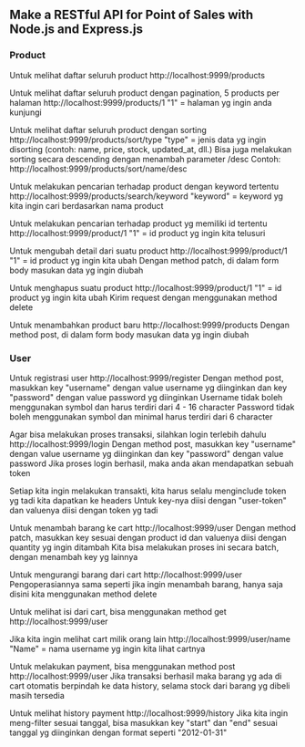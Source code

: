 ## Make a RESTful API for Point of Sales with Node.js and Express.js


### Product
Untuk melihat daftar seluruh product
http://localhost:9999/products

Untuk melihat daftar seluruh product dengan pagination, 5 products per halaman
http://localhost:9999/products/1
"1" = halaman yg ingin anda kunjungi

Untuk melihat daftar seluruh product dengan sorting
http://localhost:9999/products/sort/type
"type" = jenis data yg ingin disorting (contoh: name, price, stock, updated_at, dll.)
Bisa juga melakukan sorting secara descending dengan menambah parameter /desc
Contoh: http://localhost:9999/products/sort/name/desc

Untuk melakukan pencarian terhadap product dengan keyword tertentu
http://localhost:9999/products/search/keyword
"keyword" = keyword yg kita ingin cari berdasarkan nama product

Untuk melakukan pencarian terhadap product yg memiliki id tertentu
http://localhost:9999/product/1
"1" = id product yg ingin kita telusuri

Untuk mengubah detail dari suatu product
http://localhost:9999/product/1
"1" = id product yg ingin kita ubah
Dengan method patch, di dalam form body masukan data yg ingin diubah

Untuk menghapus suatu product
http://localhost:9999/product/1
"1" = id product yg ingin kita ubah
Kirim request dengan menggunakan method delete

Untuk menambahkan product baru
http://localhost:9999/products
Dengan method post, di dalam form body masukan data yg ingin diubah





### User
Untuk registrasi user
http://localhost:9999/register
Dengan method post, masukkan key "username" dengan value username yg diinginkan dan key "password" dengan value password yg diinginkan
Username tidak boleh menggunakan symbol dan harus terdiri dari 4 - 16 character
Password tidak boleh menggunakan symbol dan minimal harus terdiri dari 6 character

Agar bisa melakukan proses transaksi, silahkan login terlebih dahulu
http://localhost:9999/login
Dengan method post, masukkan key "username" dengan value username yg diinginkan dan key "password" dengan value password
Jika proses login berhasil, maka anda akan mendapatkan sebuah token

Setiap kita ingin melakukan transakti, kita harus selalu menginclude token yg tadi kita dapatkan ke headers
Untuk key-nya diisi dengan "user-token" dan valuenya diisi dengan token yg tadi

Untuk menambah barang ke cart
http://localhost:9999/user
Dengan method patch, masukkan key sesuai dengan product id dan valuenya diisi dengan quantity yg ingin ditambah
Kita bisa melakukan proses ini secara batch, dengan menambah key yg lainnya

Untuk mengurangi barang dari cart
http://localhost:9999/user
Pengoperasiannya sama seperti jika ingin menambah barang, hanya saja disini kita menggunakan method delete

Untuk melihat isi dari cart, bisa menggunakan method get
http://localhost:9999/user

Jika kita ingin melihat cart milik orang lain
http://localhost:9999/user/name
"Name" = nama username yg ingin kita lihat cartnya

Untuk melakukan payment, bisa menggunakan method post
http://localhost:9999/user
Jika transaksi berhasil maka barang yg ada di cart otomatis berpindah ke data history,
selama stock dari barang yg dibeli masih tersedia

Untuk melihat history payment
http://localhost:9999/history
Jika kita ingin meng-filter sesuai tanggal, bisa masukkan key "start" dan "end"
sesuai tanggal yg diinginkan dengan format seperti "2012-01-31"

